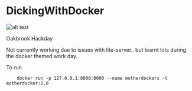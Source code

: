 # DickingWithDocker

![alt text](http://i65.tinypic.com/14obqep.jpg)

Oakbrook Hackday

Not currently working due to issues with lite-server.. but learnt lots during the docker themed work day.

To run

        docker run -p 127.0.0.1:8000:8000 --name motherdockers -t motherdocker:1.0
